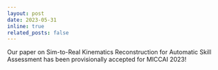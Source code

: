 ```yaml
---
layout: post
date: 2023-05-31 
inline: true
related_posts: false
---
```


Our paper on Sim-to-Real Kinematics Reconstruction for Automatic Skill Assessment has been provisionally accepted for MICCAI 2023!
